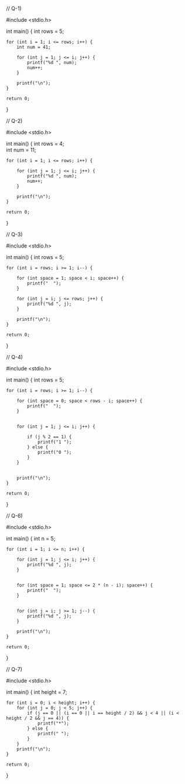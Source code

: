 // Q-1)

#include <stdio.h>

int main() {
    int rows = 5;  

    for (int i = 1; i <= rows; i++) {
        int num = 41; 

        for (int j = 1; j <= i; j++) {
            printf("%d ", num);
            num++;  
        }

        printf("\n");
    }

    return 0;
}

// Q-2)


#include <stdio.h>

int main() {
    int rows = 4;  
    int num = 11;  

    for (int i = 1; i <= rows; i++) {
      
        for (int j = 1; j <= i; j++) {
            printf("%d ", num);
            num++;  
        }
      
        printf("\n");
    }

    return 0;
}

// Q-3)

#include <stdio.h>

int main() {
    int rows = 5;  
    
    for (int i = rows; i >= 1; i--) {
       
        for (int space = 1; space < i; space++) {
            printf("  ");  
        }

        for (int j = i; j <= rows; j++) {
            printf("%d ", j);
        }

        printf("\n");
    }

    return 0;
}


// Q-4)


#include <stdio.h>

int main() {
    int rows = 5;  

    
    for (int i = rows; i >= 1; i--) {
        
        for (int space = 0; space < rows - i; space++) {
            printf("  ");  
        }

        
        for (int j = 1; j <= i; j++) {
            
            if (j % 2 == 1) {
                printf("1 ");
            } else {
                printf("0 ");
            }
        }

        
        printf("\n");
    }

    return 0;
}

// Q-6)

#include <stdio.h>

int main() {
    int n = 5;  

   
    for (int i = 1; i <= n; i++) {
        
        for (int j = 1; j <= i; j++) {
            printf("%d ", j);
        }

        
        for (int space = 1; space <= 2 * (n - i); space++) {
            printf("  ");
        }

        
        for (int j = i; j >= 1; j--) {
            printf("%d ", j);
        }

        printf("\n");
    }

    return 0;
}

// Q-7)

#include <stdio.h>

int main() {
    int height = 7;

    for (int i = 0; i < height; i++) {
        for (int j = 0; j < 5; j++) {
            if (j == 0 || (i == 0 || i == height / 2) && j < 4 || (i < height / 2 && j == 4)) {
                printf("*");
            } else {
                printf(" ");
            }
        }
        printf("\n");
    }

    return 0;
}


